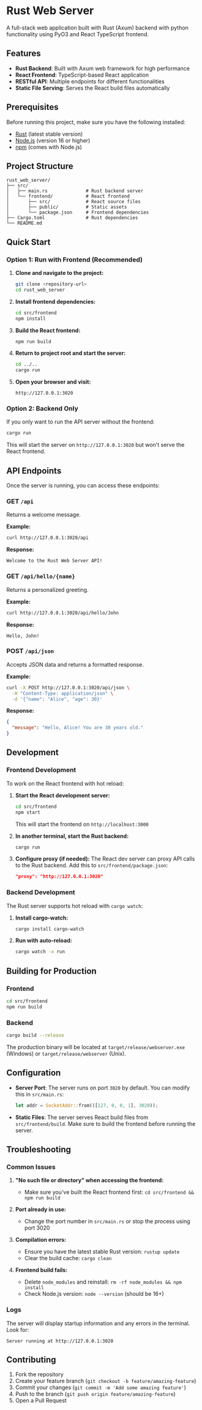# Rust Web Server

A full-stack web application built with Rust (Axum) backend with python functionality using PyO3 and React TypeScript frontend.

## Features

- **Rust Backend**: Built with Axum web framework for high performance
- **React Frontend**: TypeScript-based React application
- **RESTful API**: Multiple endpoints for different functionalities
- **Static File Serving**: Serves the React build files automatically

## Prerequisites

Before running this project, make sure you have the following installed:

- [Rust](https://rustup.rs/) (latest stable version)
- [Node.js](https://nodejs.org/) (version 16 or higher)
- [npm](https://www.npmjs.com/) (comes with Node.js)

## Project Structure

```
rust_web_server/
├── src/
│   ├── main.rs              # Rust backend server
│   └── frontend/            # React frontend
│       ├── src/             # React source files
│       ├── public/          # Static assets
│       └── package.json     # Frontend dependencies
├── Cargo.toml               # Rust dependencies
└── README.md
```

## Quick Start

### Option 1: Run with Frontend (Recommended)

1. **Clone and navigate to the project:**

   ```bash
   git clone <repository-url>
   cd rust_web_server
   ```

2. **Install frontend dependencies:**

   ```bash
   cd src/frontend
   npm install
   ```

3. **Build the React frontend:**

   ```bash
   npm run build
   ```

4. **Return to project root and start the server:**

   ```bash
   cd ../..
   cargo run
   ```

5. **Open your browser and visit:**
   ```
   http://127.0.0.1:3020
   ```

### Option 2: Backend Only

If you only want to run the API server without the frontend:

```bash
cargo run
```

This will start the server on `http://127.0.0.1:3020` but won't serve the React frontend.

## API Endpoints

Once the server is running, you can access these endpoints:

### GET `/api`

Returns a welcome message.

**Example:**

```bash
curl http://127.0.0.1:3020/api
```

**Response:**

```
Welcome to the Rust Web Server API!
```

### GET `/api/hello/{name}`

Returns a personalized greeting.

**Example:**

```bash
curl http://127.0.0.1:3020/api/hello/John
```

**Response:**

```
Hello, John!
```

### POST `/api/json`

Accepts JSON data and returns a formatted response.

**Example:**

```bash
curl -X POST http://127.0.0.1:3020/api/json \
  -H "Content-Type: application/json" \
  -d '{"name": "Alice", "age": 30}'
```

**Response:**

```json
{
  "message": "Hello, Alice! You are 30 years old."
}
```

## Development

### Frontend Development

To work on the React frontend with hot reload:

1. **Start the React development server:**

   ```bash
   cd src/frontend
   npm start
   ```

   This will start the frontend on `http://localhost:3000`

2. **In another terminal, start the Rust backend:**

   ```bash
   cargo run
   ```

3. **Configure proxy (if needed):**
   The React dev server can proxy API calls to the Rust backend. Add this to `src/frontend/package.json`:
   ```json
   "proxy": "http://127.0.0.1:3020"
   ```

### Backend Development

The Rust server supports hot reload with `cargo watch`:

1. **Install cargo-watch:**

   ```bash
   cargo install cargo-watch
   ```

2. **Run with auto-reload:**
   ```bash
   cargo watch -x run
   ```

## Building for Production

### Frontend

```bash
cd src/frontend
npm run build
```

### Backend

```bash
cargo build --release
```

The production binary will be located at `target/release/webserver.exe` (Windows) or `target/release/webserver` (Unix).

## Configuration

- **Server Port**: The server runs on port `3020` by default. You can modify this in `src/main.rs`:

  ```rust
  let addr = SocketAddr::from(([127, 0, 0, 1], 3020));
  ```

- **Static Files**: The server serves React build files from `src/frontend/build`. Make sure to build the frontend before running the server.

## Troubleshooting

### Common Issues

1. **"No such file or directory" when accessing the frontend:**

   - Make sure you've built the React frontend first: `cd src/frontend && npm run build`

2. **Port already in use:**

   - Change the port number in `src/main.rs` or stop the process using port 3020

3. **Compilation errors:**

   - Ensure you have the latest stable Rust version: `rustup update`
   - Clear the build cache: `cargo clean`

4. **Frontend build fails:**
   - Delete `node_modules` and reinstall: `rm -rf node_modules && npm install`
   - Check Node.js version: `node --version` (should be 16+)

### Logs

The server will display startup information and any errors in the terminal. Look for:

```
Server running at http://127.0.0.1:3020
```

## Contributing

1. Fork the repository
2. Create your feature branch (`git checkout -b feature/amazing-feature`)
3. Commit your changes (`git commit -m 'Add some amazing feature'`)
4. Push to the branch (`git push origin feature/amazing-feature`)
5. Open a Pull Request
